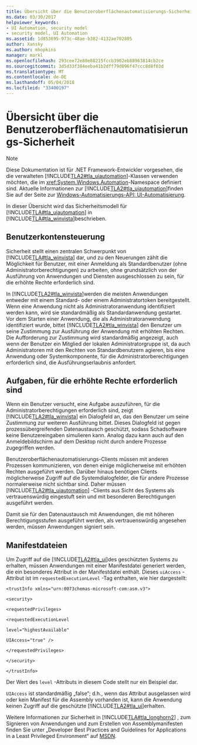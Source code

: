 ```yaml
---
title: Übersicht über die Benutzeroberflächenautomatisierungs-Sicherheit
ms.date: 03/30/2017
helpviewer_keywords:
- UI Automation, security model
- security model, UI Automation
ms.assetid: 1d853695-973c-48ae-b382-4132ae702805
author: Xansky
ms.author: mhopkins
manager: markl
ms.openlocfilehash: 293cee72e80e88215fccb3902eb88963814cb2ce
ms.sourcegitcommit: 3d5d33f384eeba41b2dff79d096f47ccc8d8f03d
ms.translationtype: MT
ms.contentlocale: de-DE
ms.lasthandoff: 05/04/2018
ms.locfileid: "33400197"
---
```

# <a name="ui-automation-security-overview"></a>Übersicht über die Benutzeroberflächenautomatisierungs-Sicherheit
> [!NOTE]
>  Diese Dokumentation ist für .NET Framework-Entwickler vorgesehen, die die verwalteten [!INCLUDE[TLA2#tla_uiautomation](../../../includes/tla2sharptla-uiautomation-md.md)]-Klassen verwenden möchten, die im <xref:System.Windows.Automation>-Namespace definiert sind. Aktuelle Informationen zur [!INCLUDE[TLA2#tla_uiautomation](../../../includes/tla2sharptla-uiautomation-md.md)]finden Sie auf der Seite zur [Windows-Automatisierungs-API: UI-Automatisierung](http://go.microsoft.com/fwlink/?LinkID=156746).  
  
 In dieser Übersicht wird das Sicherheitsmodell für [!INCLUDE[TLA#tla_uiautomation](../../../includes/tlasharptla-uiautomation-md.md)] in [!INCLUDE[TLA#tla_winvista](../../../includes/tlasharptla-winvista-md.md)]beschrieben.  
  
<a name="User_Account_Control"></a>   
## <a name="user-account-control"></a>Benutzerkontensteuerung  
 Sicherheit stellt einen zentralen Schwerpunkt von [!INCLUDE[TLA#tla_winvista](../../../includes/tlasharptla-winvista-md.md)] dar, und zu den Neuerungen zählt die Möglichkeit für Benutzer, mit einer Anmeldung als Standardbenutzer (ohne Administratorberechtigungen) zu arbeiten, ohne grundsätzlich von der Ausführung von Anwendungen und Diensten ausgeschlossen zu sein, für die erhöhte Rechte erforderlich sind.  
  
 In [!INCLUDE[TLA2#tla_winvista](../../../includes/tla2sharptla-winvista-md.md)]werden die meisten Anwendungen entweder mit einem Standard- oder einem Administratortoken bereitgestellt. Wenn eine Anwendung nicht als Administratoranwendung identifiziert werden kann, wird sie standardmäßig als Standardanwendung gestartet. Vor dem Starten einer Anwendung, die als Administratoranwendung identifiziert wurde, bittet [!INCLUDE[TLA2#tla_winvista](../../../includes/tla2sharptla-winvista-md.md)] den Benutzer um seine Zustimmung zur Ausführung der Anwendung mit erhöhten Rechten. Die Aufforderung zur Zustimmung wird standardmäßig angezeigt, auch wenn der Benutzer ein Mitglied der lokalen Administratorgruppe ist, da auch Administratoren mit den Rechten von Standardbenutzern agieren, bis eine Anwendung oder Systemkomponente, für die Administratorberechtigungen erforderlich sind, die Ausführungserlaubnis anfordert.  
  
<a name="Tasks_Requiring_Higher_Privileges"></a>   
## <a name="tasks-requiring-higher-privileges"></a>Aufgaben, für die erhöhte Rechte erforderlich sind  
 Wenn ein Benutzer versucht, eine Aufgabe auszuführen, für die Administratorberechtigungen erforderlich sind, zeigt [!INCLUDE[TLA2#tla_winvista](../../../includes/tla2sharptla-winvista-md.md)] ein Dialogfeld an, das den Benutzer um seine Zustimmung zur weiteren Ausführung bittet. Dieses Dialogfeld ist gegen prozessübergreifenden Datenaustausch geschützt, sodass Schadsoftware keine Benutzereingaben simulieren kann. Analog dazu kann auch auf den Anmeldebildschirm auf dem Desktop nicht durch andere Prozesse zugegriffen werden.  
  
 Benutzeroberflächenautomatisierungs-Clients müssen mit anderen Prozessen kommunizieren, von denen einige möglicherweise mit erhöhten Rechten ausgeführt werden. Darüber hinaus benötigen Clients möglicherweise Zugriff auf die Systemdialogfelder, die für andere Prozesse normalerweise nicht sichtbar sind. Daher müssen [!INCLUDE[TLA2#tla_uiautomation](../../../includes/tla2sharptla-uiautomation-md.md)] -Clients aus Sicht des Systems als vertrauenswürdig eingestuft sein und mit besonderen Berechtigungen ausgeführt werden.  
  
 Damit sie für den Datenaustausch mit Anwendungen, die mit höheren Berechtigungsstufen ausgeführt werden, als vertrauenswürdig angesehen werden, müssen Anwendungen signiert sein.  
  
<a name="Manifest_Files"></a>   
## <a name="manifest-files"></a>Manifestdateien  
 Um Zugriff auf die [!INCLUDE[TLA2#tla_ui](../../../includes/tla2sharptla-ui-md.md)]des geschützten Systems zu erhalten, müssen Anwendungen mit einer Manifestdatei generiert werden, die ein besonderes Attribut in der Manifestdatei enthält. Dieses `uiAccess` -Attribut ist im `requestedExecutionLevel` -Tag enthalten, wie hier dargestellt:  
  
 `<trustInfo xmlns="urn:0073chemas-microsoft-com:asm.v3">`  
  
 `<security>`  
  
 `<requestedPrivileges>`  
  
 `<requestedExecutionLevel`  
  
 `level="highestAvailable"`  
  
 `UIAccess="true" />`  
  
 `</requestedPrivileges>`  
  
 `</security>`  
  
 `</trustInfo>`  
  
 Der Wert des `level` -Attributs in diesem Code stellt nur ein Beispiel dar.  
  
 `UIAccess` ist standardmäßig „false“; d.h., wenn das Attribut ausgelassen wird oder kein Manifest für die Assembly vorhanden ist, kann die Anwendung keinen Zugriff auf die geschützte [!INCLUDE[TLA2#tla_ui](../../../includes/tla2sharptla-ui-md.md)]erhalten.  
  
 Weitere Informationen zur Sicherheit in [!INCLUDE[TLA#tla_longhorn2](../../../includes/tlasharptla-longhorn2-md.md)] , zum Signieren von Anwendungen und zum Erstellen von Assemblymanifesten finden Sie unter „Developer Best Practices and Guidelines for Applications in a Least Privileged Environment“ auf  [MSDN](http://msdn.microsoft.com/library/default.asp?url=/library/dnlong/html/AccProtVista.asp).

